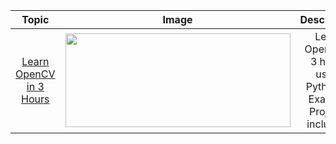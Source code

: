 
<table>
<thead>
<tr>
<th align="center">Topic</th>
<th align="center">Image</th>
<th align="center">Description</th>
</tr>
</thead>
  
  <tbody>
<tr>
<td align="center"><a href="https://github.com/davidr-AI/OpenCV-Python/blob/main/detectclickonimage.py">Learn OpenCV in 3 Hours</a></td>
<td align="center"><a target="_blank" rel="noopener noreferrer" href="https://github.com/murtazahassan/Learn-OpenCV-in-3-hours/blob/master/Resources/Thumbnail.jpg"><img src="https://github.com/murtazahassan/Learn-OpenCV-in-3-hours/raw/master/Resources/Thumbnail.jpg" width="360" height="150" style="max-width: 100%;"></a></td>
<td align="center">Learn Opencv in 3 hours using Python. 3 Example Projects included.  <br></td>
</tr>
</tbody>
</table>


